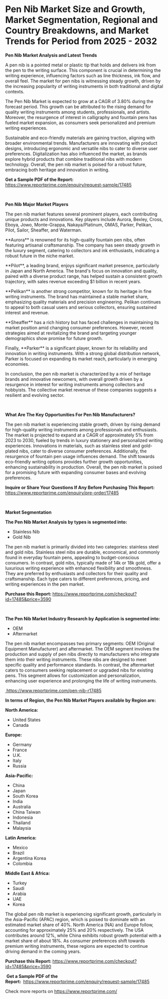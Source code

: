 <p><h1>Pen Nib Market Size and Growth, Market Segmentation, Regional and Country Breakdowns, and Market Trends for Period from 2025 -  2032</h1></p><p><strong>Pen Nib Market Analysis and Latest Trends</strong></p>
<p><p>A pen nib is a pointed metal or plastic tip that holds and delivers ink from the pen to the writing surface. This component is crucial in determining the writing experience, influencing factors such as line thickness, ink flow, and overall feel. The market for pen nibs is witnessing steady growth, driven by the increasing popularity of writing instruments in both traditional and digital contexts.</p><p>The Pen Nib Market is expected to grow at a CAGR of 3.80% during the forecast period. This growth can be attributed to the rising demand for quality writing instruments among students, professionals, and artists. Moreover, the resurgence of interest in calligraphy and fountain pens has fueled market expansion, as consumers seek personalized and premium writing experiences. </p><p>Sustainable and eco-friendly materials are gaining traction, aligning with broader environmental trends. Manufacturers are innovating with product designs, introducing ergonomic and versatile nibs to cater to diverse user preferences. Digitalization has also influenced the market, as brands explore hybrid products that combine traditional nibs with modern technology. Overall, the pen nib market is poised for a robust future, embracing both heritage and innovation in writing.</p></p>
<p><strong>Get a Sample PDF of the Report:&nbsp;</strong> <a href="https://www.reportprime.com/enquiry/request-sample/17485?utm_campaign=3021&utm_medium=2&utm_source=Github&utm_content=ia&utm_term=18032025&utm_id=pen-nib">https://www.reportprime.com/enquiry/request-sample/17485</a></p>
<p>&nbsp;</p>
<p><strong>Pen Nib Major Market Players</strong></p>
<p><p>The pen nib market features several prominent players, each contributing unique products and innovations. Key players include Aurora, Bexley, Cross, Eboya, Jowo, Monte-Grappa, Nakaya/Platinum, OMAS, Parker, Pelikan, Pilot, Sailor, Sheaffer, and Waterman.</p><p>**Aurora** is renowned for its high-quality fountain pen nibs, often featuring artisanal craftsmanship. The company has seen steady growth in the luxury segment, catering to collectors and ink enthusiasts, indicating a robust future in the niche market.</p><p>**Pilot**, a leading brand, enjoys significant market presence, particularly in Japan and North America. The brand's focus on innovation and quality, paired with a diverse product range, has helped sustain a consistent growth trajectory, with sales revenue exceeding $1 billion in recent years. </p><p>**Pelikan** is another strong competitor, known for its heritage in fine writing instruments. The brand has maintained a stable market share, emphasizing quality materials and precision engineering. Pelikan continues to appeal to both casual users and serious collectors, ensuring sustained interest and revenue.</p><p>**Sheaffer** has a rich history but has faced challenges in maintaining its market position amid changing consumer preferences. However, recent strategies aimed at revitalizing the brand and targeting younger demographics show promise for future growth.</p><p>Finally, **Parker** is a significant player, known for its reliability and innovation in writing instruments. With a strong global distribution network, Parker is focused on expanding its market reach, particularly in emerging economies.</p><p>In conclusion, the pen nib market is characterized by a mix of heritage brands and innovative newcomers, with overall growth driven by a resurgence in interest for writing instruments among collectors and hobbyists. The collective market revenue of these companies suggests a resilient and evolving sector.</p></p>
<p>&nbsp;</p>
<p><strong>What Are The Key Opportunities For Pen Nib Manufacturers?</strong></p>
<p><p>The pen nib market is experiencing stable growth, driven by rising demand for high-quality writing instruments among professionals and enthusiasts. The market is projected to expand at a CAGR of approximately 5% from 2023 to 2030, fueled by trends in luxury stationery and personalized writing experiences. Innovations in materials, such as stainless steel and gold-plated nibs, cater to diverse consumer preferences. Additionally, the resurgence of fountain pen usage influences demand. The shift towards eco-friendly writing options provides further growth opportunities, enhancing sustainability in production. Overall, the pen nib market is poised for a promising future with expanding consumer bases and evolving preferences.</p></p>
<p><strong>Inquire or Share Your Questions If Any Before Purchasing This Report:</strong> <a href="https://www.reportprime.com/enquiry/pre-order/17485?utm_campaign=3021&utm_medium=2&utm_source=Github&utm_content=ia&utm_term=18032025&utm_id=pen-nib">https://www.reportprime.com/enquiry/pre-order/17485</a></p>
<p>&nbsp;</p>
<p><strong>Market Segmentation</strong></p>
<p><strong>The Pen Nib Market Analysis by types is segmented into:</strong></p>
<p><ul><li>Stainless Nib</li><li>Gold Nib</li></ul></p>
<p><p>The pen nib market is primarily divided into two categories: stainless steel and gold nibs. Stainless steel nibs are durable, economical, and commonly found in everyday fountain pens, appealing to budget-conscious consumers. In contrast, gold nibs, typically made of 14k or 18k gold, offer a luxurious writing experience with enhanced flexibility and smoothness. They are preferred by enthusiasts and collectors for their quality and craftsmanship. Each type caters to different preferences, pricing, and writing experiences in the pen market.</p></p>
<p><strong>Purchase this Report:&nbsp;</strong><a href="https://www.reportprime.com/checkout?id=17485&price=3590&utm_campaign=3021&utm_medium=2&utm_source=Github&utm_content=ia&utm_term=18032025&utm_id=pen-nib">https://www.reportprime.com/checkout?id=17485&price=3590</a></p>
<p>&nbsp;</p>
<p><strong>The Pen Nib Market Industry Research by Application is segmented into:</strong></p>
<p><ul><li>OEM</li><li>Aftermarket</li></ul></p>
<p><p>The pen nib market encompasses two primary segments: OEM (Original Equipment Manufacturer) and aftermarket. The OEM segment involves the production and supply of pen nibs directly to manufacturers who integrate them into their writing instruments. These nibs are designed to meet specific quality and performance standards. In contrast, the aftermarket caters to consumers seeking replacement or upgraded nibs for existing pens. This segment allows for customization and personalization, enhancing user experience and prolonging the life of writing instruments.</p></p>
<p><a href="https://www.reportprime.com/pen-nib-r17485?utm_campaign=3021&utm_medium=2&utm_source=Github&utm_content=ia&utm_term=18032025&utm_id=pen-nib">&nbsp;https://www.reportprime.com/pen-nib-r17485</a></p>
<p><strong>In terms of Region, the Pen Nib Market Players available by Region are:</strong></p>
<p>
    <p> <strong> North America: </strong>
        <ul>
            <li>United States</li>
            <li>Canada</li>
        </ul>
        </p> 
    <p> <strong> Europe: </strong>
        <ul>
            <li>Germany</li>
            <li>France</li>
            <li>U.K.</li>
            <li>Italy</li>
            <li>Russia</li>
        </ul>
        </p> 
    <p> <strong> Asia-Pacific: </strong>
        <ul>
            <li>China</li>
            <li>Japan</li>
            <li>South Korea</li>
            <li>India</li>
            <li>Australia</li>
            <li>China Taiwan</li>
            <li>Indonesia</li>
            <li>Thailand</li>
            <li>Malaysia</li>
        </ul>
        </p> 
    <p> <strong> Latin America: </strong>
        <ul>
            <li>Mexico</li>
            <li>Brazil</li>
            <li>Argentina Korea</li>
            <li>Colombia</li>
        </ul>
        </p> 
    <p> <strong> Middle East & Africa: </strong>
        <ul>
            <li>Turkey</li>
            <li>Saudi</li>
            <li>Arabia</li>
            <li>UAE</li>
            <li>Korea</li>
        </ul>
    </p>
    </p>
<p><p>The global pen nib market is experiencing significant growth, particularly in the Asia-Pacific (APAC) region, which is poised to dominate with an estimated market share of 40%. North America (NA) and Europe follow, accounting for approximately 25% and 20% respectively. The USA contributes around 12%, while China exhibits robust growth potential with a market share of about 18%. As consumer preferences shift towards premium writing instruments, these regions are expected to continue driving demand in the coming years.</p></p>
<p><strong>Purchase this Report: </strong><a href="https://www.reportprime.com/checkout?id=17485&price=3590&utm_campaign=3021&utm_medium=2&utm_source=Github&utm_content=ia&utm_term=18032025&utm_id=pen-nib">https://www.reportprime.com/checkout?id=17485&price=3590</a></p>
<p>&nbsp;<strong>Get a Sample PDF of the Report:&nbsp;&nbsp;</strong><a href="https://www.reportprime.com/enquiry/request-sample/17485?utm_campaign=3021&utm_medium=2&utm_source=Github&utm_content=ia&utm_term=18032025&utm_id=pen-nib">https://www.reportprime.com/enquiry/request-sample/17485</a></p>
<p><strong></strong></p>
<p>Check more reports on <a href="https://www.reportprime.com/?utm_campaign=3021&utm_medium=2&utm_source=Github&utm_content=ia&utm_term=18032025&utm_id=pen-nib">https://www.reportprime.com/</a></p>